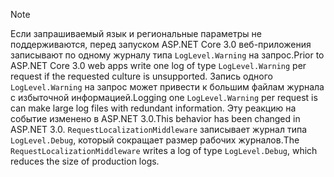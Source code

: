 > [!NOTE]
> <span data-ttu-id="afcda-101">Если запрашиваемый язык и региональные параметры не поддерживаются, перед запуском ASP.NET Core 3.0 веб-приложения записывают по одному журналу типа `LogLevel.Warning` на запрос.</span><span class="sxs-lookup"><span data-stu-id="afcda-101">Prior to ASP.NET Core 3.0 web apps write one log of type `LogLevel.Warning` per request if the requested culture is unsupported.</span></span> <span data-ttu-id="afcda-102">Запись одного `LogLevel.Warning` на запрос может привести к большим файлам журнала с избыточной информацией.</span><span class="sxs-lookup"><span data-stu-id="afcda-102">Logging one `LogLevel.Warning` per request is can make large log files with redundant information.</span></span> <span data-ttu-id="afcda-103">Эту реакцию на событие изменено в ASP.NET 3.0.</span><span class="sxs-lookup"><span data-stu-id="afcda-103">This behavior has been changed in ASP.NET 3.0.</span></span> <span data-ttu-id="afcda-104">`RequestLocalizationMiddleware` записывает журнал типа `LogLevel.Debug`, который сокращает размер рабочих журналов.</span><span class="sxs-lookup"><span data-stu-id="afcda-104">The `RequestLocalizationMiddleware` writes a log of type `LogLevel.Debug`, which reduces the size of production logs.</span></span>